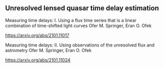 ## Unresolved lensed quasar time delay estimation


Measuring time delays: I. Using a flux time series that is a linear combination of time-shifted light curves
Ofer M. Springer, Eran O. Ofek

https://arxiv.org/abs/2101.11017


Measuring time delays: II. Using observations of the unresolved flux and astrometry
Ofer M. Springer, Eran O. Ofek

https://arxiv.org/abs/2101.11024
